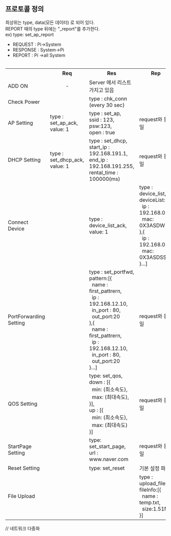 <h2>프로토콜 정의</h2>

최상위는 type, data(모든 데이터) 로 되어 있다.<br>
REPORT 때의 type 뒤에는 "_report"를 추가한다.<br>
ex) type: set_ap_report<br>

- REQUEST : Pi->System
- RESPONSE : System->Pi
- REPORT : Pi ->all System<br><br>

<table>
    <tbody>
    <tr>
        <th></th>
        <th align=center>Req</th>
        <th align=center>Res</th>
        <th align=center>Rep</th>
    </tr>
    <tr>
        <td>ADD ON</td>
        <td align="center">-</td>
        <td>
           Server 에서 리스트 가지고 있음
        </td>
        <td></td>
    </tr>
    <tr>
        <td>Check Power</td>
        <td>
        </td>
        <td>
            type : chk_conn (every 30 sec)
        </td>
        <td>
        </td>
    </tr>
    <tr>
        <td>AP Setting</td>
        <td>
            type : set_ap_ack,<br>
            value: 1
        </td>
        <td>
            type : set_ap,<br>
            ssid : 123,<br>
            psw:123,<br>
            open : true
        </td>
        <td>
            request와 동일
        </td>
    </tr>
    <tr>
        <td>DHCP Setting</td>
        <td>
            type : set_dhcp_ack,<br>
            value: 1
        </td>
        <td>
            type : set_dhcp,<br>
            start_ip : 192.168.191.1,<br>
            end_ip : 192.168.191.255,<br>
            rental_time : 100000(ms)
        </td>
        <td>
            request와 동일
        </td>
    </tr>
    <tr>
        <td>Connect Device</td>
        <td></td>
        <td>
            type : device_list_ack,<br>
            value: 1
        </td>
        <td>
             type : device_list,<br>
             deviceList:[{<br>
             &nbsp;&nbsp;ip : 192.168.0.1,<br>
             &nbsp;&nbsp;mac: 0X3ASDW<br>
             },{<br>
             &nbsp;&nbsp;ip : 192.168.0.2,<br>
             &nbsp;&nbsp;mac: 0X3ASDSSW<br>
             }...]
        </td>
    </tr>
    <tr>
        <td>PortForwarding Setting</td>
        <td></td>
        <td>
            type : set_portfwd,<br>
            pattern:[{<br>
            &nbsp;&nbsp;name : first_pattrern,<br>
            &nbsp;&nbsp;ip : 192.168.12.10,<br>
            &nbsp;&nbsp;in_port : 80,<br>
            &nbsp;&nbsp;out_port:20<br>
            },{<br>
            &nbsp;&nbsp;name : first_pattrern,<br>
            &nbsp;&nbsp;ip : 192.168.12.10,<br>
            &nbsp;&nbsp;in_port : 80,<br>
            &nbsp;&nbsp;out_port:20<br>
            }...]
        </td>
        <td>
             request와 동일
        </td>
    </tr>
    <tr>
        <td>QOS Setting</td>
        <td></td>
        <td>
             type: set_qos,<br>
             down : [{<br>
             &nbsp;&nbsp;min: (최소속도),<br>
             &nbsp;&nbsp;max: (최대속도),<br>
             }],<br>
             up : [{<br>
             &nbsp;&nbsp;min: (최소속도),<br>
             &nbsp;&nbsp;max: (최대속도)<br>
             }]
        </td>
        <td>
             request와 동일
        </td>
    </tr>
    <tr>
        <td>StartPage Setting</td>
        <td></td>
        <td>
             type: set_start_page,<br>
             url : www.naver.com
        </td>
        <td>
             request와 동일
        </td>
    </tr>
    <tr>
        <td>Reset Setting</td>
        <td></td>
        <td>
             type: set_reset
        </td>
        <td>
             기본 설정 파일
        </td>
    </tr>
    <tr>
        <td>File Upload</td>
        <td></td>
        <td>
        </td>
        <td>
             type : upload_file,<br>
             fileInfo:[{<br>
             &nbsp;&nbsp;name : temp.txt,<br>
             &nbsp;&nbsp;size:1.51MB<br>
             }]
        </td>
    </tr>
</tbody>
</table>

// 네트워크 다중화<br>
